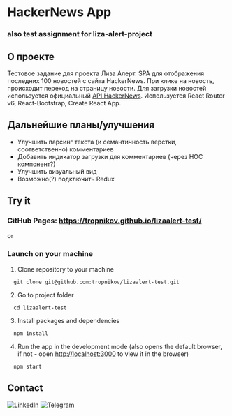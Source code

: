# HackerNews App
### also test assignment for liza-alert-project

## О проекте

Тестовое задание для проекта Лиза Алерт. SPA для отображения последних 100 новостей с сайта HackerNews. При клике на новость, происходит переход на страницу новости. Для загрузки новостей используется официальный [API HackerNews](https://github.com/HackerNews/API). Используется React Router v6, React-Bootstrap, Create React App.
## Дальнейшие планы/улучшения
* Улучшить парсинг текста (и семантичность верстки, соответственно) комментариев
* Добавить индикатор загрузки для комментариев (через HOC компонент?)
* Улучшить визуальный вид
* Возможно(?) подключить Redux

## Try it
### GitHub Pages: https://tropnikov.github.io/lizaalert-test/

or 
### Launch on your machine  

1. Clone repository to your machine
```
  git clone git@github.com:tropnikov/lizaalert-test.git
```
2. Go to project folder
```
  cd lizaalert-test
```
3. Install packages and dependencies
```
  npm install
```
4. Run the app in the development mode (also opens the default browser, if not - open [http://localhost:3000](http://localhost:3000) to view it in the browser)
```
  npm start
```

<!-- CONTACT -->
## Contact

[![LinkedIn][linkedin-shield]][linkedin-url]
[![Telegram][telegram-shield]][telegram-url]

<!-- MARKDOWN LINKS & IMAGES -->
<!-- https://www.markdownguide.org/basic-syntax/#reference-style-links -->
[linkedin-shield]: https://img.shields.io/badge/-LinkedIn-black.svg?style=for-the-badge&logo=linkedin&colorB=555
[telegram-shield]: https://img.shields.io/badge/-telegram-black.svg?style=for-the-badge&logo=telegram&colorB=555
[linkedin-url]: https://linkedin.com/in/maksim-tropnikov
[telegram-url]: https://t.me/tropnikov
[product-screenshot]: ./screenshot.jpg

